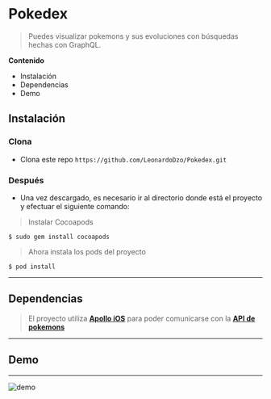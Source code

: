<a href=""><img src="https://lh3.googleusercontent.com/FfWE0VBpLix03FxlsOsVYvlYUhTQ3V0pLYdmmy9WVuZt4rScRCgPVbCHRMWCLqdivV9y-A=s85" title="" alt=""></a>




# Pokedex

> Puedes visualizar pokemons y sus evoluciones con búsquedas hechas con GraphQL.


**Contenido**

- Instalación
- Dependencias
- Demo

## Instalación

### Clona

- Clona este repo `https://github.com/LeonardoDzo/Pokedex.git`

### Después

- Una vez descargado, es necesario ir al directorio donde está el proyecto y efectuar el siguiente comando:

> Instalar Cocoapods

```shell
$ sudo gem install cocoapods 
```

> Ahora instala los pods del proyecto

```shell
$ pod install
```


---

## Dependencias

> El proyecto utiliza <a href="https://www.apollographql.com/docs/ios/" target="_blank">**Apollo iOS**</a> para poder comunicarse con la <a href="https://graphql-pokemon.now.sh/" target="_blank">**API de pokemons**</a>
---

## Demo

---
![demo](http://g.recordit.co/wqF33Fg4VW.gif)
